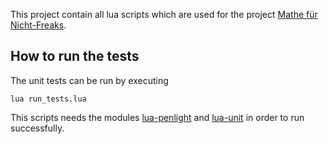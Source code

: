 This project contain all lua scripts which are used for the project [Mathe für Nicht-Freaks](https://de.wikibooks.org/wiki/Mathe_f%C3%BCr_Nicht-Freaks).

## How to run the tests

The unit tests can be run by executing

    lua run_tests.lua

This scripts needs the modules [lua-penlight](https://github.com/stevedonovan/Penlight) and [lua-unit](https://github.com/bluebird75/luaunit) in order to run successfully.
